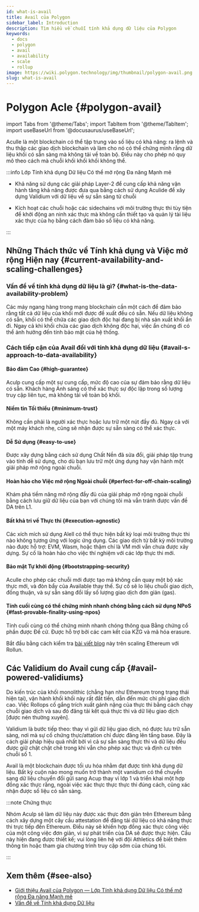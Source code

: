 ```yaml
---
id: what-is-avail
title: Avail của Polygon
sidebar_label: Introduction
description: Tìm hiểu về chuỗi tính khả dụng dữ liệu của Polygon
keywords:
  - docs
  - polygon
  - avail
  - availability
  - scale
  - rollup
image: https://wiki.polygon.technology/img/thumbnail/polygon-avail.png
slug: what-is-avail
---
```


# Polygon Acle {#polygon-avail}

import Tabs from '@theme/Tabs';
import TabItem from '@theme/TabItem';
import useBaseUrl from '@docusaurus/useBaseUrl';

Aculle là một blockchain có thể tập trung vào số liệu có khả năng: ra lệnh và thu thập các giao dịch blockchain và làm cho nó có thể chứng minh rằng dữ liệu khối có sẵn sàng mà không tải về toàn bộ. Điều này cho phép nó quy mô theo cách mà chuỗi khối khối khối không thể.

:::info Lớp Tính khả dụng Dữ liệu Có thể mở rộng Đa năng Mạnh mẽ

* Khả năng sử dụng các giải pháp Layer-2 để cung cấp khả năng vận hành tăng khả năng được đưa qua bằng cách sử dụng Aculide để xây dựng Validium với dữ liệu về sự sẵn sàng từ chuỗi

* Kích hoạt các chuỗi hoặc các sidechains với môi trường thực thi tùy tiện để khởi động an ninh xác thực mà không cần thiết tạo và quản lý tài liệu xác thực của họ bằng cách đảm bảo số liệu có khả năng.

:::

## Những Thách thức về Tính khả dụng và Việc mở rộng Hiện nay {#current-availability-and-scaling-challenges}

### Vấn đề về tính khả dụng dữ liệu là gì? {#what-is-the-data-availability-problem}

Các máy ngang hàng trong mạng blockchain cần một cách để đảm bảo rằng tất cả dữ liệu của khối mới được đề xuất
đều có sẵn. Nếu dữ liệu không có sẵn, khối có thể chứa các giao dịch độc hại
đang bị nhà sản xuất khối ẩn đi. Ngay cả khi khối chứa các giao dịch không độc hại,
việc ẩn chúng đi có thể ảnh hưởng đến tính bảo mật của hệ thống.

### Cách tiếp cận của Avail đối với tính khả dụng dữ liệu {#avail-s-approach-to-data-availability}

#### Bảo đảm Cao {#high-guarantee}

Aculp cung cấp một sự cung cấp, mức độ cao của sự đảm bảo rằng dữ liệu có sẵn. Khách hàng Ánh sáng có thể xác thực sự độc lập trong số lượng truy cập liên tục, mà không tải về toàn bộ khối.

#### Niềm tin Tối thiểu {#minimum-trust}

Không cần phải là người xác thực hoặc lưu trữ một nút đầy đủ. Ngay cả với một máy khách nhẹ, cũng sẽ nhận được sự sẵn sàng có thể xác thực.

#### Dễ Sử dụng {#easy-to-use}

Được xây dựng bằng cách sử dụng Chất Nền đã sửa đổi, giải pháp tập trung vào tính dễ sử dụng, cho dù bạn lưu trữ một ứng dụng hay
vận hành một giải pháp mở rộng ngoài chuỗi.

#### Hoàn hảo cho Việc mở rộng Ngoài chuỗi {#perfect-for-off-chain-scaling}

Khám phá tiềm năng mở rộng đầy đủ của giải pháp mở rộng ngoài chuỗi bằng cách lưu giữ dữ liệu của bạn với chúng tôi mà
vẫn tránh được vấn đề DA trên L1.

#### Bất khả tri về Thực thi {#execution-agnostic}

Các xích mích sử dụng Alell có thể thực hiện bất kỳ loại môi trường thực thi nào không tương ứng với logic ứng dụng. Các giao dịch từ bất kỳ môi trường nào được hỗ trợ: EVM, Wasm, hoặc thậm chí là VM mới vẫn chưa được xây dựng. Sự cố là hoàn hảo cho việc thí nghiệm với các lớp thực thi mới.

#### Bảo mật Tự khởi động {#bootstrapping-security}

Aculle cho phép các chuỗi mới được tạo mà không cần quay một bộ xác thực mới, và đòn bẩy của Available thay thế. Sự cố sẽ lo liệu chuỗi giao dịch, đồng thuận, và sự sẵn sàng đổi lấy số lượng giao dịch đơn giản (gas).

#### Tính cuối cùng có thể chứng minh nhanh chóng bằng cách sử dụng NPoS {#fast-provable-finality-using-npos}

Tính cuối cùng có thể chứng minh nhanh chóng thông qua Bằng chứng cổ phần được Đề cử. Được hỗ trợ bởi
các cam kết của KZG và mã hóa erasure.

Bắt đầu bằng cách kiểm tra [bài viết blog](https://blog.polygon.technology/polygon-research-ethereum-scaling-with-rollups-8a2c221bf644/) này trên scaling Ethereum với Rollun.

## Các Validium do Avail cung cấp {#avail-powered-validiums}

Do kiến trúc của khối monolithic (chẳng hạn như Ethereum trong trạng thái hiện tại), vận hành khối khối này rất đắt tiền, dẫn đến mức chi phí giao dịch cao. Việc Rollops cố gắng trích xuất gánh nặng của thực thi bằng cách chạy chuỗi giao dịch và sau đó đăng tải kết quả thực thi và dữ liệu giao dịch [được nén thường xuyên].

Validium là bước tiếp theo: thay vì gửi dữ liệu giao dịch, nó được lưu trữ sẵn sàng, nơi mà sự cố chứng thực/attation chỉ được đăng lên tầng base. Đây là cách giải pháp hiệu quả nhất bởi vì cả sự sẵn sàng thực thi và dữ liệu đều được giữ chặt chặt chẽ trong khi vẫn cho phép xác thực và định cư trên chuỗi số 1.

Avail là một blockchain được tối ưu hóa nhằm đạt được tính khả dụng dữ liệu. Bất kỳ cuộn nào mong muốn trở thành một vanidium có thể chuyển sang dữ liệu chuyển đổi gửi sang Acup thay vì lớp 1 và triển khai một hợp đồng xác thực rằng, ngoài việc xác thực thực thực thi đúng cách, cũng xác nhận được số liệu có sẵn sàng.

:::note Chứng thực

Nhóm Aculp sẽ làm dữ liệu này được xác thực đơn giản trên Ethereum bằng cách xây dựng một cây cầu attestation để đăng tải dữ liệu có khả năng thực thi trực tiếp đến Ethereum. Điều này sẽ khiến hợp đồng xác thực công việc của một công việc đơn giản, vì sự phát triển của DA sẽ được thực hiện. Cầu này hiện đang được thiết kế; vui lòng liên hệ với đội Athletics để biết thêm thông tin hoặc tham gia chương trình truy cập sớm của chúng tôi.

:::

## Xem thêm {#see-also}

* [Giới thiệu Avail của Polygon — Lớp Tính khả dụng Dữ liệu Có thể mở rộng Đa năng Mạnh mẽ](https://polygontech.medium.com/introducing-avail-by-polygon-a-robust-general-purpose-scalable-data-availability-layer-98bc9814c048)
* [Vấn đề về Tính khả dụng Dữ liệu](https://blog.polygon.technology/the-data-availability-problem-6b74b619ffcc/)
